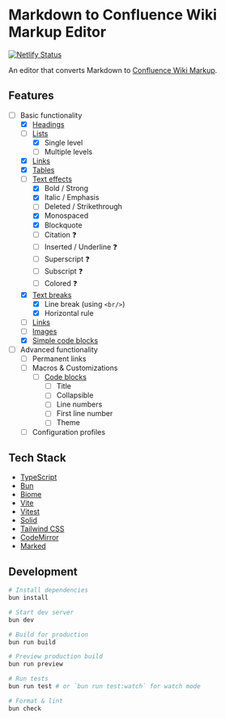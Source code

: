 # Markdown to Confluence Wiki Markup Editor

[![Netlify Status](https://api.netlify.com/api/v1/badges/3bb229e1-0d12-4a7b-a36a-c09cffa6015b/deploy-status)](https://app.netlify.com/sites/markdown-to-confluence-wiki-markup/deploys)

An editor that converts Markdown to [Confluence Wiki Markup](https://confluence.atlassian.com/doc/confluence-wiki-markup-251003035.html).

## Features

- [ ] Basic functionality
  - [x] [Headings](https://confluence.atlassian.com/doc/confluence-wiki-markup-251003035.html#ConfluenceWikiMarkup-Headings)
  - [ ] [Lists](https://confluence.atlassian.com/doc/confluence-wiki-markup-251003035.html#ConfluenceWikiMarkup-Lists)
    - [x] Single level
    - [ ] Multiple levels
  - [x] [Links](https://confluence.atlassian.com/doc/confluence-wiki-markup-251003035.html#ConfluenceWikiMarkup-Links)
  - [x] [Tables](https://confluence.atlassian.com/doc/confluence-wiki-markup-251003035.html#ConfluenceWikiMarkup-Tables)
  - [ ] [Text effects](https://confluence.atlassian.com/doc/confluence-wiki-markup-251003035.html#ConfluenceWikiMarkup-TextEffects)
    - [x] Bold / Strong
    - [x] Italic / Emphasis
    - [ ] Deleted / Strikethrough
    - [x] Monospaced
    - [x] Blockquote
    - [ ] Citation ❓
    - [ ] Inserted / Underline ❓
    - [ ] Superscript ❓
    - [ ] Subscript ❓
    - [ ] Colored ❓
  - [x] [Text breaks](https://confluence.atlassian.com/doc/confluence-wiki-markup-251003035.html#ConfluenceWikiMarkup-TextBreaks)
    - [x] Line break (using `<br/>`)
    - [x] Horizontal rule
  - [ ] [Links](https://confluence.atlassian.com/doc/confluence-wiki-markup-251003035.html#ConfluenceWikiMarkup-Links)
  - [ ] [Images](https://confluence.atlassian.com/doc/confluence-wiki-markup-251003035.html#ConfluenceWikiMarkup-Images)
  - [x] [Simple code blocks](https://confluence.atlassian.com/doc/code-block-macro-139390.html)
- [ ] Advanced functionality
  - [ ] Permanent links
  - [ ] Macros & Customizations
    - [ ] [Code blocks](https://confluence.atlassian.com/doc/code-block-macro-139390.html)
      - [ ] Title
      - [ ] Collapsible
      - [ ] Line numbers
      - [ ] First line number
      - [ ] Theme
  - [ ] Configuration profiles

## Tech Stack

- [TypeScript](https://www.typescriptlang.org)
- [Bun](https://bun.sh)
- [Biome](https://biomejs.dev)
- [Vite](https://vitejs.dev)
- [Vitest](https://vitest.dev)
- [Solid](https://solidjs.com)
- [Tailwind CSS](https://tailwindcss.com)
- [CodeMirror](https://codemirror.net)
- [Marked](https://marked.js.org)

## Development

```bash
# Install dependencies
bun install

# Start dev server
bun dev

# Build for production
bun run build

# Preview production build
bun run preview

# Run tests
bun run test # or `bun run test:watch` for watch mode

# Format & lint
bun check
```
